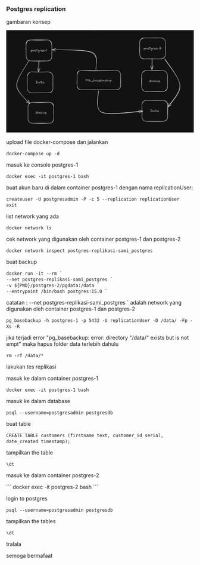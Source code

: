 <h3>Postgres replication</h3>
<p> gambaran konsep </p>

![Konsep](konsep.png)


<p> upload file docker-compose dan jalankan </p>

```
docker-compose up -d
```
<p> masuk ke console postgres-1 </p>

```
docker exec -it postgres-1 bash
```

<p> buat akun baru di dalam container postgres-1 dengan nama replicationUser: </p>

```
createuser -U postgresadmin -P -c 5 --replication replicationUser
exit
```

<p> list network yang ada </p>

```
docker network ls
```

<p> cek network yang digunakan oleh container postgres-1 dan postgres-2 </p>

```
docker network inspect postgres-replikasi-sami_postgres
```

<p> buat backup </p>

```
docker run -it --rm `
--net postgres-replikasi-sami_postgres `
-v ${PWD}/postgres-2/pgdata:/data `
--entrypoint /bin/bash postgres:15.0 `
```

<p> catatan : --net postgres-replikasi-sami_postgres ` adalah network yang digunakan oleh container postgres-1 dan postgres-2 </p>

```
pg_basebackup -h postgres-1 -p 5432 -U replicationUser -D /data/ -Fp -Xs -R
```

<p> jika terjadi error "pg_basebackup: error: directory "/data/" exists but is not empt" maka hapus folder data terlebih dahulu </p>

```
rm -rf /data/*
```
<p> lakukan tes replikasi </p>
<p> masuk ke dalam container postgres-1 </p>

```
docker exec -it postgres-1 bash
```

<p> masuk ke dalam database </p>

```
psql --username=postgresadmin postgresdb
```
<p> buat table </p>

```
CREATE TABLE customers (firstname text, customer_id serial, date_created timestamp);
```

<p>tampilkan the table </p>

```
\dt
```

<p> masuk ke dalam container postgres-2 </p>
```
docker exec -it postgres-2 bash
```

<p> login to postgres </p>

```
psql --username=postgresadmin postgresdb
```

<p> tampilkan the tables </p>

```
\dt
```
<p> tralala </p>
<p> semoga bermafaat </p>